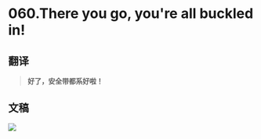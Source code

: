 # 060.There you go, you're all buckled in!

## 翻译

> **好了，安全带都系好啦！**

## 文稿

![](https://cdn.jsdelivr.net/gh/imtianx/speaking180/img/060.jpg)

